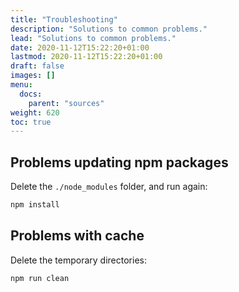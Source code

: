 ```yaml
---
title: "Troubleshooting"
description: "Solutions to common problems."
lead: "Solutions to common problems."
date: 2020-11-12T15:22:20+01:00
lastmod: 2020-11-12T15:22:20+01:00
draft: false
images: []
menu: 
  docs:
    parent: "sources"
weight: 620
toc: true
---
```


## Problems updating npm packages

Delete the `./node_modules` folder, and run again:

```bash
npm install
```

## Problems with cache

Delete the temporary directories:

```bash
npm run clean
```
